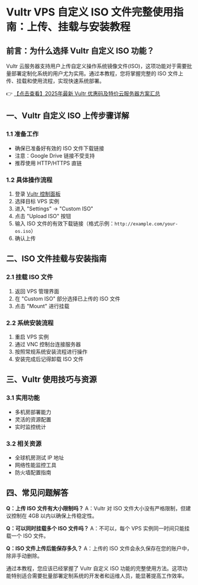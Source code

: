 # Vultr VPS 自定义 ISO 文件完整使用指南：上传、挂载与安装教程

## 前言：为什么选择 Vultr 自定义 ISO 功能？

Vultr 云服务器支持用户上传自定义操作系统镜像文件(ISO)，这项功能对于需要批量部署定制化系统的用户尤为实用。通过本教程，您将掌握完整的 ISO 文件上传、挂载和使用流程，实现快速系统部署。

👉 [【点击查看】2025年最新 Vultr 优惠码及特价云服务器方案汇总](https://bit.ly/VuLtr)

## 一、Vultr 自定义 ISO 上传步骤详解

### 1.1 准备工作
- 确保已准备好有效的 ISO 文件下载链接
- 注意：Google Drive 链接不受支持
- 推荐使用 HTTP/HTTPS 直链

### 1.2 具体操作流程
1. 登录 [Vultr 控制面板](https://bit.ly/VuLtr)
2. 选择目标 VPS 实例
3. 进入 "Settings" → "Custom ISO"
4. 点击 "Upload ISO" 按钮
5. 输入 ISO 文件的有效下载链接（格式示例：`http://example.com/your-os.iso`）
6. 确认上传

## 二、ISO 文件挂载与安装指南

### 2.1 挂载 ISO 文件
1. 返回 VPS 管理界面
2. 在 "Custom ISO" 部分选择已上传的 ISO 文件
3. 点击 "Mount" 进行挂载

### 2.2 系统安装流程
1. 重启 VPS 实例
2. 通过 VNC 控制台连接服务器
3. 按照常规系统安装流程进行操作
4. 安装完成后记得卸载 ISO 文件

## 三、Vultr 使用技巧与资源

### 3.1 实用功能
- 多机房部署能力
- 灵活的资源配置
- 实时监控统计

### 3.2 相关资源
- 全球机房测试 IP 地址
- 网络性能监控工具
- 防火墙配置指南

## 四、常见问题解答

**Q：上传 ISO 文件有大小限制吗？**
A：Vultr 对 ISO 文件大小没有严格限制，但建议控制在 4GB 以内以确保上传稳定性。

**Q：可以同时挂载多个 ISO 文件吗？**
A：不可以，每个 VPS 实例同一时间只能挂载一个 ISO 文件。

**Q：ISO 文件上传后能保存多久？**
A：上传的 ISO 文件会永久保存在您的账户中，除非手动删除。

通过本教程，您应该已经掌握了 Vultr 自定义 ISO 功能的完整使用方法。这项功能特别适合需要批量部署定制系统的开发者和运维人员，能显著提高工作效率。